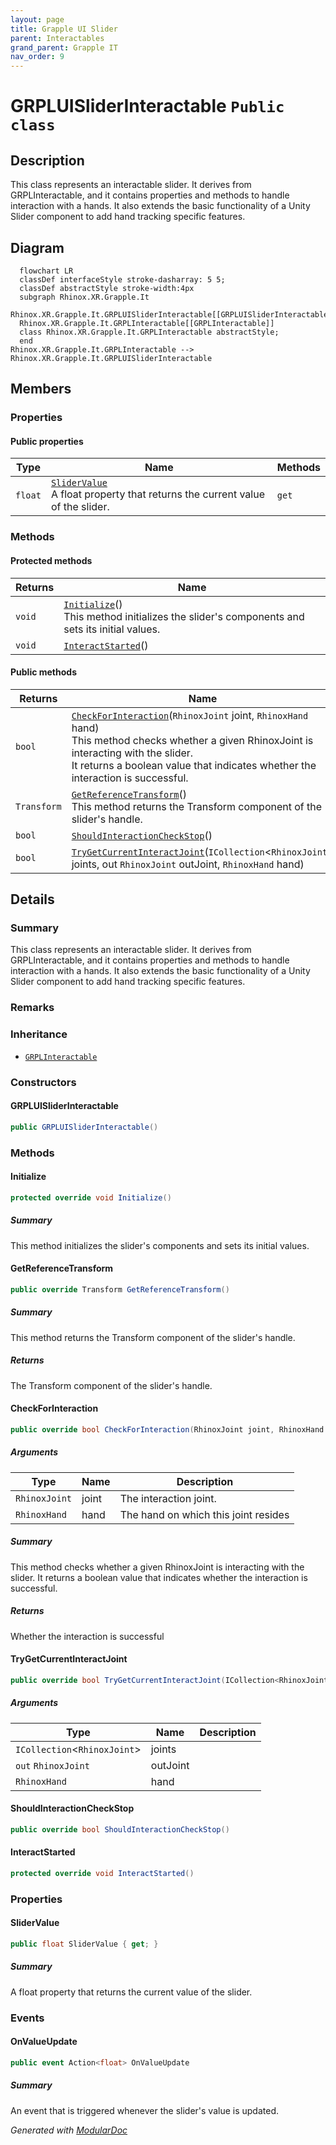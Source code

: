 ```yaml
---
layout: page
title: Grapple UI Slider
parent: Interactables
grand_parent: Grapple IT
nav_order: 9
---
```


# GRPLUISliderInteractable `Public class`

## Description

This class represents an interactable slider. It derives from
GRPLInteractable, and it contains properties and methods to handle interaction with a hands. It also
extends the basic functionality of a Unity Slider component to add hand tracking specific features.

## Diagram

```mermaid
  flowchart LR
  classDef interfaceStyle stroke-dasharray: 5 5;
  classDef abstractStyle stroke-width:4px
  subgraph Rhinox.XR.Grapple.It
  Rhinox.XR.Grapple.It.GRPLUISliderInteractable[[GRPLUISliderInteractable]]
  Rhinox.XR.Grapple.It.GRPLInteractable[[GRPLInteractable]]
  class Rhinox.XR.Grapple.It.GRPLInteractable abstractStyle;
  end
Rhinox.XR.Grapple.It.GRPLInteractable --> Rhinox.XR.Grapple.It.GRPLUISliderInteractable
```

## Members

### Properties

#### Public  properties

| Type    | Name                                                                                            | Methods |
|---------|-------------------------------------------------------------------------------------------------|---------|
| `float` | [`SliderValue`](#slidervalue)<br>A float property that returns the current value of the slider. | `get`   |

### Methods

#### Protected  methods

| Returns | Name                                                                                                          |
|---------|---------------------------------------------------------------------------------------------------------------|
| `void`  | [`Initialize`](#initialize)()<br>This method initializes the slider's components and sets its initial values. |
| `void`  | [`InteractStarted`](#interactstarted)()                                                                       |

#### Public  methods

| Returns     | Name                                                                                                                                                                                                                                                                    |
|-------------|-------------------------------------------------------------------------------------------------------------------------------------------------------------------------------------------------------------------------------------------------------------------------|
| `bool`      | [`CheckForInteraction`](#checkforinteraction)(`RhinoxJoint` joint, `RhinoxHand` hand)<br>This method checks whether a given RhinoxJoint is interacting with the slider.<br>            It returns a boolean value that indicates whether the interaction is successful. |
| `Transform` | [`GetReferenceTransform`](#getreferencetransform)()<br>This method returns the Transform component of the slider's handle.                                                                                                                                              |
| `bool`      | [`ShouldInteractionCheckStop`](#shouldinteractioncheckstop)()                                                                                                                                                                                                           |
| `bool`      | [`TryGetCurrentInteractJoint`](#trygetcurrentinteractjoint)(`ICollection`&lt;`RhinoxJoint`&gt; joints, out `RhinoxJoint` outJoint, `RhinoxHand` hand)                                                                                                                   |

## Details

### Summary

This class represents an interactable slider. It derives from
GRPLInteractable, and it contains properties and methods to handle interaction with a hands. It also
extends the basic functionality of a Unity Slider component to add hand tracking specific features.

### Remarks

### Inheritance

- [
  `GRPLInteractable`
  ](./rhinoxxrgrappleit-GRPLInteractable)

### Constructors

#### GRPLUISliderInteractable

```csharp
public GRPLUISliderInteractable()
```

### Methods

#### Initialize

```csharp
protected override void Initialize()
```

##### Summary

This method initializes the slider's components and sets its initial values.

#### GetReferenceTransform

```csharp
public override Transform GetReferenceTransform()
```

##### Summary

This method returns the Transform component of the slider's handle.

##### Returns

The Transform component of the slider's handle.

#### CheckForInteraction

```csharp
public override bool CheckForInteraction(RhinoxJoint joint, RhinoxHand hand)
```

##### Arguments

| Type          | Name  | Description                          |
|---------------|-------|--------------------------------------|
| `RhinoxJoint` | joint | The interaction joint.               |
| `RhinoxHand`  | hand  | The hand on which this joint resides |

##### Summary

This method checks whether a given RhinoxJoint is interacting with the slider.
It returns a boolean value that indicates whether the interaction is successful.

##### Returns

Whether the interaction is successful

#### TryGetCurrentInteractJoint

```csharp
public override bool TryGetCurrentInteractJoint(ICollection<RhinoxJoint> joints, out RhinoxJoint outJoint, RhinoxHand hand)
```

##### Arguments

| Type                               | Name     | Description |
|------------------------------------|----------|-------------|
| `ICollection`&lt;`RhinoxJoint`&gt; | joints   |             |
| `out` `RhinoxJoint`                | outJoint |             |
| `RhinoxHand`                       | hand     |             |

#### ShouldInteractionCheckStop

```csharp
public override bool ShouldInteractionCheckStop()
```

#### InteractStarted

```csharp
protected override void InteractStarted()
```

### Properties

#### SliderValue

```csharp
public float SliderValue { get; }
```

##### Summary

A float property that returns the current value of the slider.

### Events

#### OnValueUpdate

```csharp
public event Action<float> OnValueUpdate
```

##### Summary

An event that is triggered whenever the slider's value is updated.

*Generated with* [*ModularDoc*](https://github.com/hailstorm75/ModularDoc)
